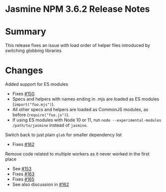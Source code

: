 # Jasmine NPM 3.6.2 Release Notes

# Summary

This release fixes an issue with load order of helper files introduced by switching globbing libraries

# Changes


Added support for ES modules

  * Fixes [#150](https://github.com/jasmine/jasmine-npm/issues/150).
  * Specs and helpers with names ending in .mjs are loaded as ES modules
    (`import("foo.mjs")`).
  * All other specs and helpers are loaded as CommonJS modules, as before
    (`require("foo.js")`).
  * If using ES modules with Node 10 or 11, run
    `node --experimental-modules /path/to/jasmine` instead of `jasmine`.


Switch back to just plain `glob` for smaller dependency list

  * Fixes [#162](https://github.com/jasmine/jasmine-npm/issues/162)

Remove code related to multiple workers as it never worked in the first place
    
  * See [#153](https://github.com/jasmine/jasmine-npm/issues/153)
  * Fixes [#163](https://github.com/jasmine/jasmine-npm/issues/163)
  * Fixes [#165](https://github.com/jasmine/jasmine-npm/issues/165)
  * See also discussion in [#162](https://github.com/jasmine/jasmine-npm/issues/162)


